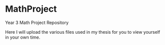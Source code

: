 # MathProject
Year 3 Math Project Repository

Here I will upload the various files used in my thesis for you to view yourself in your own time.
